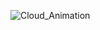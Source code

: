 ![Cloud_Animation](https://user-images.githubusercontent.com/48902030/125490387-41fab40b-9f49-43bd-a03d-fd4251971112.PNG)
